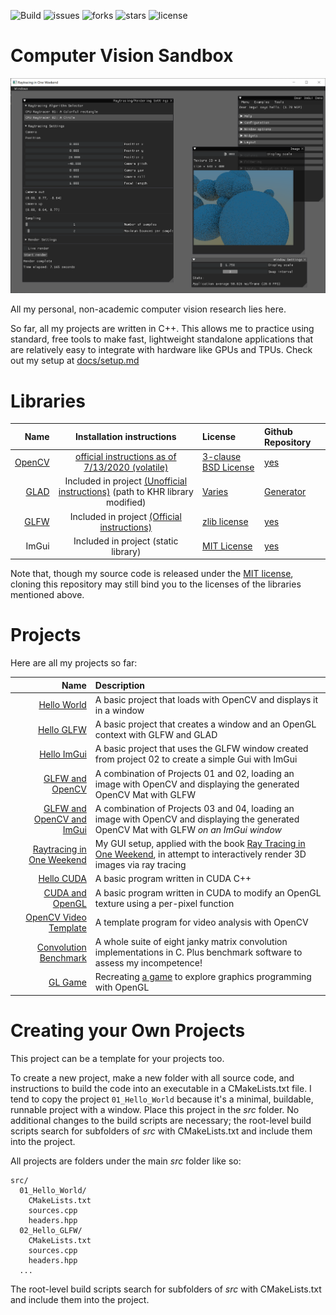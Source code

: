 ![Build](https://github.com/m516/CV-Sandbox/workflows/Build/badge.svg)
![issues](https://img.shields.io/github/issues/m516/CV-Sandbox)
![forks](https://img.shields.io/github/forks/m516/CV-Sandbox)
![stars](https://img.shields.io/github/stars/m516/CV-Sandbox)
![license](https://img.shields.io/github/license/m516/CV-Sandbox)

# Computer Vision Sandbox

![Project 06: Raytracing](docs/screenshots/06-02.png)

All my personal, non-academic computer vision research lies here.

So far, all my projects are written in C++. This allows me to practice using standard, free tools to make fast, lightweight standalone applications that are relatively easy to integrate with hardware like GPUs and TPUs. Check out my setup at [docs/setup.md](docs/setup.md)

# Libraries

|                           Name |                                                         Installation instructions                                                         | License                                                                            | Github Repository                            |
| -----------------------------: | :---------------------------------------------------------------------------------------------------------------------------------------: | :--------------------------------------------------------------------------------- | :------------------------------------------- |
|  [OpenCV](https://opencv.org/) |   [official instructions as of 7/13/2020 (volatile)](https://docs.opencv.org/master/df/d65/tutorial_table_of_content_introduction.html)   | [3-clause BSD License](https://opencv.org/license/)                                | [yes](https://github.com/opencv/opencv)      |
| [GLAD](https://glad.dav1d.de/) | Included in project [(Unofficial instructions)](https://learnopengl.com/Getting-started/Creating-a-window) (path to KHR library modified) | [Varies](https://github.com/Dav1dde/glad#whats-the-license-of-glad-generated-code) | [Generator](https://github.com/Dav1dde/glad) |
|  [GLFW](https://www.glfw.org/) |                        Included in project [(Official instructions)](https://github.com/glfw/glfw#compiling-glfw)                         | [zlib license](extern/glfw/LICENSE)                                                | [yes](https://github.com/glfw/glfw)          |
|                          ImGui |                                                   Included in project (static library)                                                    | [MIT License](extern/imgui/LICENSE)                                                | [yes](https://github.com/ocornut/imgui)      |

Note that, though my source code is released under the [MIT license](LICENSE), cloning this repository may still bind you to the licenses of the libraries mentioned above.


# Projects
Here are all my projects so far:

|                                                          Name | Description                                                                                                                                          |
| ------------------------------------------------------------: | :--------------------------------------------------------------------------------------------------------------------------------------------------- |
|                             [Hello World](src/01-Hello-World) | A basic project that loads with OpenCV and displays it in a window                                                                                   |
|                               [Hello GLFW](src/02-Hello-GLFW) | A basic project that creates a window and an OpenGL context with GLFW and GLAD                                                                       |
|                             [Hello ImGui](src/03-Hello-ImGui) | A basic project that uses the GLFW window created from project 02 to create a simple Gui with ImGui                                                  |
|                     [GLFW and OpenCV](src/04-GLFW-and-OpenCV) | A combination of Projects 01 and 02, loading an image with OpenCV and displaying the generated OpenCV Mat with GLFW                                  |
|          [GLFW and OpenCV and ImGui](src/05-OpenCV-and-ImGui) | A combination of Projects 03 and 04, loading an image with OpenCV and displaying the generated OpenCV Mat with GLFW *on an ImGui window*             |
| [Raytracing in One Weekend](src/06-Raytracing-in-One-Weekend) | My GUI setup, applied with the book [Ray Tracing in One Weekend](raytracing.github.io), in attempt to interactively render 3D images via ray tracing |
|                               [Hello CUDA](src/07-Hello-CUDA) | A basic program written in CUDA C++                                                                                                                  |
|                     [CUDA and OpenGL](src/08-CUDA-and-OpenGL) | A basic program written in CUDA to modify an OpenGL texture using a per-pixel function                                                               |
|         [OpenCV Video Template](src/09-OpenCV-Video-Template) | A template program for video analysis with OpenCV                                                                                                    |
|         [Convolution Benchmark](src/10-Convolution-Benchmark) | A whole suite of eight janky matrix convolution implementations in C. Plus benchmark software to assess my incompetence!                             |
|                                     [GL Game](src/11-GL_Game) | Recreating [a game](https://github.com/m516/WYSIWYG-2) to explore graphics programming with OpenGL                                                   |

# Creating your Own Projects
This project can be a template for your projects too. 

To create a new project, make a new folder with all source code, and instructions to build the code into an executable in a CMakeLists.txt file. I tend to copy the project `01_Hello_World` because it's a minimal, buildable, runnable project with a window. Place this project in the *src* folder. No additional changes to the build scripts are necessary; the root-level build scripts search for subfolders of *src* with CMakeLists.txt and include them into the project. 

All projects are folders under the main *src* folder like so:
```
src/
  01_Hello_World/
    CMakeLists.txt
    sources.cpp
    headers.hpp
  02_Hello_GLFW/
    CMakeLists.txt
    sources.cpp
    headers.hpp
  ...
```

The root-level build scripts search for subfolders of *src* with CMakeLists.txt and include them into the project. 
